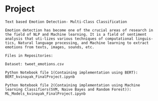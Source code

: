 # Project

`Text based Emotion Detection- Multi-Class Classification`

`Emotion detection has become one of the crucial areas of research in the field of NLP and Machine learning. It is a field of sentiment analysis that uti-lizes various techniques of computational linguis-tics, Natural language processing, and Machine learning to extract emotions from texts, images, sounds, etc. `

`Files in Repositories:`

`Dataset: tweet_emotions.csv`

`Python Notebook file 1(Containing implementation using BERT): BERT_kvinayak_FinalProject.ipynb`

`Python Notebook file 2(Containing implementation using Machine learning Classifiers(SVM, Naive Bayes and Random Forest)): 
ML_Models_kvinayak_FinalProject.ipynb`
